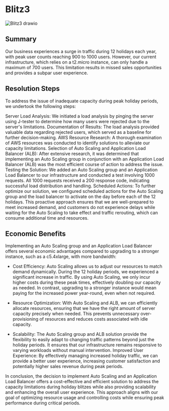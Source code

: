 # Blitz3
![Blitz3 drawio](https://github.com/DarrielleEvans/Blitz3/assets/89504317/d402ebd9-7c81-41cb-bb4d-3f0cc919f920)

## Summary

Our business experiences a surge in traffic during 12 holidays each year, with peak user counts reaching 900 to 1000 users. However, our current infrastructure, which relies on a t2.micro instance, can only handle a maximum of 700 users. This limitation results in missed sales opportunities and provides a subpar user experience.

## Resolution Steps

To address the issue of inadequate capacity during peak holiday periods, we undertook the following steps:

Server Load Analysis: We initiated a load analysis by pinging the server using J-tester to determine how many users were rejected due to the server's limitations.
Documentation of Results: The load analysis provided valuable data regarding rejected users, which served as a baseline for further decision-making.
AWS Resource Research: A thorough examination of AWS resources was conducted to identify solutions to alleviate our capacity limitations.
Selection of Auto Scaling and Application Load Balancer (ALB): After extensive research, it was determined that implementing an Auto Scaling group in conjunction with an Application Load Balancer (ALB) was the most efficient course of action to address the issue.
Testing the Solution: We added an Auto Scaling group and an Application Load Balancer to our infrastructure and conducted a test involving 1000 requests. All 1000 requests received a 200 response code, indicating successful load distribution and handling.
Scheduled Actions: To further optimize our solution, we configured scheduled actions for the Auto Scaling group and the load balancer to activate on the day before each of the 12 holidays. This proactive approach ensures that we are well-prepared to meet increased demand, and customers do not experience delays while waiting for the Auto Scaling to take effect and traffic rerouting, which can consume additional time and resources.

## Economic Benefits

Implementing an Auto Scaling group and an Application Load Balancer offers several economic advantages compared to upgrading to a stronger instance, such as a c5.4xlarge, with more bandwidth:

* Cost Efficiency: Auto Scaling allows us to adjust our resources to match demand dynamically. During the 12 holiday periods, we experienced a significant increase in traffic. By using Auto Scaling, we only incur higher costs during these peak times, effectively doubling our capacity as needed. In contrast, upgrading to a stronger instance would mean paying for the increased power year-round, even when not required.
  
* Resource Optimization: With Auto Scaling and ALB, we can efficiently allocate resources, ensuring that we have the right amount of server capacity precisely when needed. This prevents unnecessary over-provisioning of resources and reduces costs associated with idle capacity.
  
* Scalability: The Auto Scaling group and ALB solution provide the flexibility to easily adapt to changing traffic patterns beyond just the holiday periods. It ensures that our infrastructure remains responsive to varying workloads without manual intervention.
Improved User Experience: By effectively managing increased holiday traffic, we can provide a better user experience, increasing customer satisfaction and potentially higher sales revenue during peak periods.

In conclusion, the decision to implement Auto Scaling and an Application Load Balancer offers a cost-effective and efficient solution to address the capacity limitations during holiday blitzes while also providing scalability and enhancing the overall user experience. This approach aligns with our goal of optimizing resource usage and controlling costs while ensuring peak performance during critical periods.


